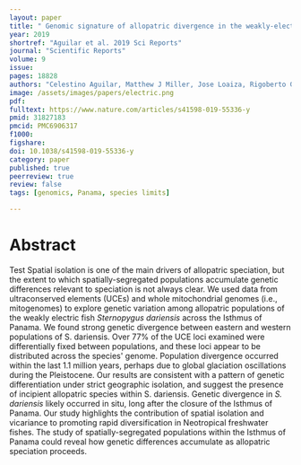 ```yaml
---
layout: paper
title: " Genomic signature of allopatric divergence in the weakly-electric fish <i>Sternopygus dariensis</i> in the Isthmus of Panama"
year: 2019
shortref: "Aguilar et al. 2019 Sci Reports"
journal: "Scientific Reports"
volume: 9
issue:
pages: 18828
authors: "Celestino Aguilar, Matthew J Miller, Jose Loaiza, Rigoberto Gonzalez, Rüdiger Krahe, Luis de Leon"
image: /assets/images/papers/electric.png
pdf:
fulltext: https://www.nature.com/articles/s41598-019-55336-y
pmid: 31827183
pmcid: PMC6906317
f1000:
figshare:
doi: 10.1038/s41598-019-55336-y
category: paper
published: true
peerreview: true
review: false
tags: [genomics, Panama, species limits]

---
```


# Abstract
Test Spatial isolation is one of the main drivers of allopatric speciation, but the extent to which spatially-segregated populations accumulate genetic differences relevant to speciation is not always clear. We used data from ultraconserved elements (UCEs) and whole mitochondrial genomes (i.e., mitogenomes) to explore genetic variation among allopatric populations of the weakly electric fish <i>Sternopygus dariensis</i> across the Isthmus of Panama. We found strong genetic divergence between eastern and western populations of S. dariensis. Over 77% of the UCE loci examined were differentially fixed between populations, and these loci appear to be distributed across the species' genome. Population divergence occurred within the last 1.1 million years, perhaps due to global glaciation oscillations during the Pleistocene. Our results are consistent with a pattern of genetic differentiation under strict geographic isolation, and suggest the presence of incipient allopatric species within S. dariensis. Genetic divergence in <i>S. dariensis</i> likely occurred in situ, long after the closure of the Isthmus of Panama. Our study highlights the contribution of spatial isolation and vicariance to promoting rapid diversification in Neotropical freshwater fishes. The study of spatially-segregated populations within the Isthmus of Panama could reveal how genetic differences accumulate as allopatric speciation proceeds.
